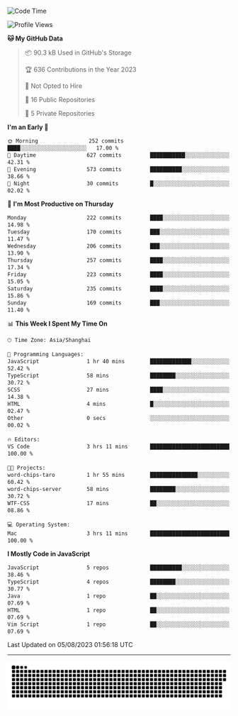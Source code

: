 <!--
<picture>
  <source
    srcset="https://github-readme-stats.vercel.app/api?username=kevinxft&show_icons=true&theme=dark"
    media="(prefers-color-scheme: dark)"
  />
  <source
    srcset="https://github-readme-stats.vercel.app/api?username=kevinxft&show_icons=true"
    media="(prefers-color-scheme: light), (prefers-color-scheme: no-preference)"
  />
  <img src="https://github-readme-stats.vercel.app/api?username=kevinxft&show_icons=true" />
</picture>
-->

<!--START_SECTION:waka-->
![Code Time](http://img.shields.io/badge/Code%20Time-1%2C126%20hrs%209%20mins-blue)

![Profile Views](http://img.shields.io/badge/Profile%20Views-126-blue)

**🐱 My GitHub Data** 

> 📦 90.3 kB Used in GitHub's Storage 
 > 
> 🏆 636 Contributions in the Year 2023
 > 
> 🚫 Not Opted to Hire
 > 
> 📜 16 Public Repositories 
 > 
> 🔑 5 Private Repositories 
 > 
**I'm an Early 🐤** 

```text
🌞 Morning                252 commits         ████░░░░░░░░░░░░░░░░░░░░░   17.00 % 
🌆 Daytime                627 commits         ███████████░░░░░░░░░░░░░░   42.31 % 
🌃 Evening                573 commits         ██████████░░░░░░░░░░░░░░░   38.66 % 
🌙 Night                  30 commits          █░░░░░░░░░░░░░░░░░░░░░░░░   02.02 % 
```
📅 **I'm Most Productive on Thursday** 

```text
Monday                   222 commits         ████░░░░░░░░░░░░░░░░░░░░░   14.98 % 
Tuesday                  170 commits         ███░░░░░░░░░░░░░░░░░░░░░░   11.47 % 
Wednesday                206 commits         ███░░░░░░░░░░░░░░░░░░░░░░   13.90 % 
Thursday                 257 commits         ████░░░░░░░░░░░░░░░░░░░░░   17.34 % 
Friday                   223 commits         ████░░░░░░░░░░░░░░░░░░░░░   15.05 % 
Saturday                 235 commits         ████░░░░░░░░░░░░░░░░░░░░░   15.86 % 
Sunday                   169 commits         ███░░░░░░░░░░░░░░░░░░░░░░   11.40 % 
```


📊 **This Week I Spent My Time On** 

```text
🕑︎ Time Zone: Asia/Shanghai

💬 Programming Languages: 
JavaScript               1 hr 40 mins        █████████████░░░░░░░░░░░░   52.42 % 
TypeScript               58 mins             ████████░░░░░░░░░░░░░░░░░   30.72 % 
SCSS                     27 mins             ████░░░░░░░░░░░░░░░░░░░░░   14.38 % 
HTML                     4 mins              █░░░░░░░░░░░░░░░░░░░░░░░░   02.47 % 
Other                    0 secs              ░░░░░░░░░░░░░░░░░░░░░░░░░   00.02 % 

🔥 Editors: 
VS Code                  3 hrs 11 mins       █████████████████████████   100.00 % 

🐱‍💻 Projects: 
word-chips-taro          1 hr 55 mins        ███████████████░░░░░░░░░░   60.42 % 
word-chips-server        58 mins             ████████░░░░░░░░░░░░░░░░░   30.72 % 
WTF-CSS                  17 mins             ██░░░░░░░░░░░░░░░░░░░░░░░   08.86 % 

💻 Operating System: 
Mac                      3 hrs 11 mins       █████████████████████████   100.00 % 
```

**I Mostly Code in JavaScript** 

```text
JavaScript               5 repos             ██████████░░░░░░░░░░░░░░░   38.46 % 
TypeScript               4 repos             ████████░░░░░░░░░░░░░░░░░   30.77 % 
Java                     1 repo              ██░░░░░░░░░░░░░░░░░░░░░░░   07.69 % 
HTML                     1 repo              ██░░░░░░░░░░░░░░░░░░░░░░░   07.69 % 
Vim Script               1 repo              ██░░░░░░░░░░░░░░░░░░░░░░░   07.69 % 
```




 Last Updated on 05/08/2023 01:56:18 UTC
<!--END_SECTION:waka-->

---

<picture>
  <source media="(prefers-color-scheme: dark)" srcset="https://raw.githubusercontent.com/kevinxft/kevinxft/output/github-contribution-grid-snake-dark.svg">
  <source media="(prefers-color-scheme: light)" srcset="https://raw.githubusercontent.com/kevinxft/kevinxft/output/github-contribution-grid-snake.svg">
  <img alt="github contribution grid snake animation" src="https://raw.githubusercontent.com/kevinxft/kevinxft/output/github-contribution-grid-snake.svg">
</picture>
